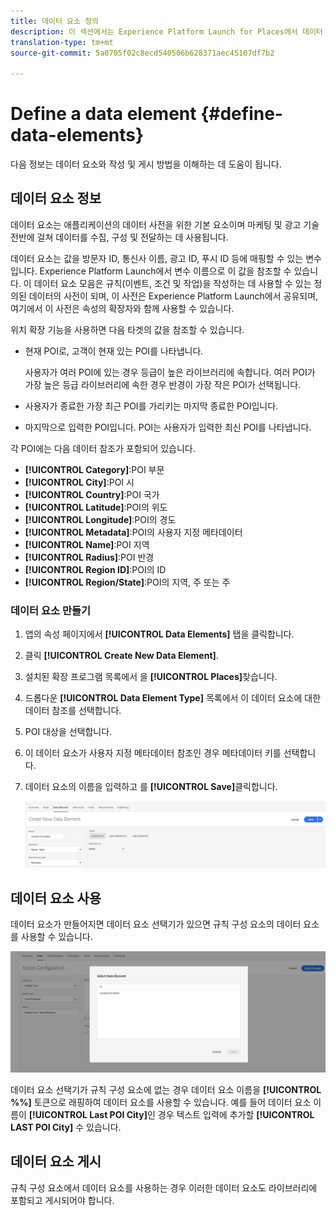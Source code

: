 ```yaml
---
title: 데이터 요소 정의
description: 이 섹션에서는 Experience Platform Launch for Places에서 데이터 요소를 만들고, 사용하고, 게시하는 방법에 대한 정보를 제공합니다.
translation-type: tm+mt
source-git-commit: 5a0705f02c8ecd540506b628371aec45107df7b2

---
```



# Define a data element {#define-data-elements}

다음 정보는 데이터 요소와 작성 및 게시 방법을 이해하는 데 도움이 됩니다.

## 데이터 요소 정보

데이터 요소는 애플리케이션의 데이터 사전을 위한 기본 요소이며 마케팅 및 광고 기술 전반에 걸쳐 데이터를 수집, 구성 및 전달하는 데 사용됩니다.

데이터 요소는 값을 방문자 ID, 통신사 이름, 광고 ID, 푸시 ID 등에 매핑할 수 있는 변수입니다. Experience Platform Launch에서 변수 이름으로 이 값을 참조할 수 있습니다. 이 데이터 요소 모음은 규칙(이벤트, 조건 및 작업)을 작성하는 데 사용할 수 있는 정의된 데이터의 사전이 되며, 이 사전은 Experience Platform Launch에서 공유되며, 여기에서 이 사전은 속성의 확장자와 함께 사용할 수 있습니다.

위치 확장 기능을 사용하면 다음 타겟의 값을 참조할 수 있습니다.

* 현재 POI로, 고객이 현재 있는 POI를 나타냅니다.

   사용자가 여러 POI에 있는 경우 등급이 높은 라이브러리에 속합니다. 여러 POI가 가장 높은 등급 라이브러리에 속한 경우 반경이 가장 작은 POI가 선택됩니다.
* 사용자가 종료한 가장 최근 POI를 가리키는 마지막 종료한 POI입니다.
* 마지막으로 입력한 POI입니다. POI는 사용자가 입력한 최신 POI를 나타냅니다.

각 POI에는 다음 데이터 참조가 포함되어 있습니다.

* **[!UICONTROL Category]**:POI 부문
* **[!UICONTROL City]**:POI 시
* **[!UICONTROL Country]**:POI 국가
* **[!UICONTROL Latitude]**:POI의 위도
* **[!UICONTROL Longitude]**:POI의 경도
* **[!UICONTROL Metadata]**:POI의 사용자 지정 메타데이터
* **[!UICONTROL Name]**:POI 지역
* **[!UICONTROL Radius]**:POI 반경
* **[!UICONTROL Region ID]**:POI의 ID
* **[!UICONTROL Region/State]**:POI의 지역, 주 또는 주

### 데이터 요소 만들기

1. 앱의 속성 페이지에서 **[!UICONTROL Data Elements]** 탭을 클릭합니다.

1. 클릭 **[!UICONTROL Create New Data Element]**.

1. 설치된 확장 프로그램 목록에서 을 **[!UICONTROL Places]**&#x200B;찾습니다.

1. 드롭다운 **[!UICONTROL Data Element Type]** 목록에서 이 데이터 요소에 대한 데이터 참조를 선택합니다.

1. POI 대상을 선택합니다.

1. 이 데이터 요소가 사용자 지정 메타데이터 참조인 경우 메타데이터 키를 선택합니다.

1. 데이터 요소의 이름을 입력하고 를 **[!UICONTROL Save]**&#x200B;클릭합니다.

   ![데이터 요소 만들기](/help/assets/create-de-7-v3.png)


## 데이터 요소 사용

데이터 요소가 만들어지면 데이터 요소 선택기가 있으면 규칙 구성 요소의 데이터 요소를 사용할 수 있습니다.

![데이터 요소 사용](/help/assets/use-de-v2.png)

데이터 요소 선택기가 규칙 구성 요소에 없는 경우 데이터 요소 이름을 **[!UICONTROL %%]** 토큰으로 래핑하여 데이터 요소를 사용할 수 있습니다.
예를 들어 데이터 요소 이름이 **[!UICONTROL Last POI City]**&#x200B;인 경우 텍스트 입력에 추가할 **[!UICONTROL LAST POI City]** 수 있습니다.


## 데이터 요소 게시

규칙 구성 요소에서 데이터 요소를 사용하는 경우 이러한 데이터 요소도 라이브러리에 포함되고 게시되어야 합니다.
